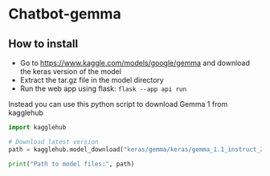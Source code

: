 # Chatbot-gemma

## How to install
- Go to https://www.kaggle.com/models/google/gemma and download the keras version of the model
- Extract the tar.gz file in the model directory
- Run the web app using flask: ```flask --app api run```


Instead you can use this python script to download Gemma 1 from kagglehub
```python
import kagglehub

# Download latest version
path = kagglehub.model_download("keras/gemma/keras/gemma_1.1_instruct_2b_en")

print("Path to model files:", path)
```
